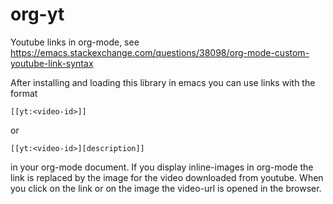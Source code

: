 # org-yt
Youtube links in org-mode, see  https://emacs.stackexchange.com/questions/38098/org-mode-custom-youtube-link-syntax

After installing and loading this library in emacs you can use links with the format

`[[yt:<video-id>]]`

or

`[[yt:<video-id>][description]]`

in your org-mode document. If you display inline-images in org-mode the link is replaced by the image for the video downloaded from youtube.
When you click on the link or on the image the video-url is opened in the browser.
